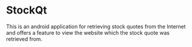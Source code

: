 # StockQt
This is an android application for retrieving stock quotes from the Internet and offers a feature to view the website which the stock quote was retrieved from.
